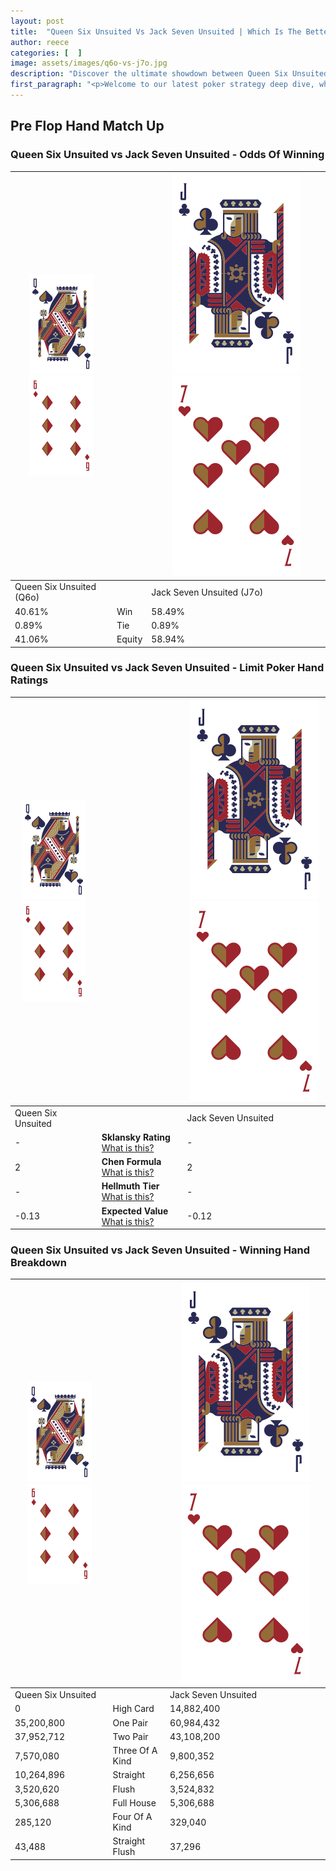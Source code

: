 ```yaml
---
layout: post
title:  "Queen Six Unsuited Vs Jack Seven Unsuited | Which Is The Better Hand In Poker? A Complete Guide"
author: reece
categories: [  ]
image: assets/images/q6o-vs-j7o.jpg
description: "Discover the ultimate showdown between Queen Six Unsuited and Jack Seven Unsuited in poker! Uncover the odds, strategies, and scenarios where one hand triumphs over the other. Get ready to up your poker game with this thrilling analysis."
first_paragraph: "<p>Welcome to our latest poker strategy deep dive, where we're pitting two distinct hands against each other in a high-stakes showdown: Queen Six Unsuited vs Jack Seven Unsuited.</p><p>In the dynamic world of poker, every decision counts, and knowing which hand holds the upper hand is key to your success at the table.</p><p>In this article, we'll dissect these two hands, explore the scenarios where one dominates the other, and equip you with the knowledge to make strategic choices that can tip the odds in your favor.</p><p>Get ready to unravel the intriguing dynamics of these poker hands and elevate your game to new heights.</p>"
---
```




[comment]: # (sp0)

## Pre Flop Hand Match Up

<div class="table hand-ratings" markdown="1"> 



### Queen Six Unsuited vs Jack Seven Unsuited - Odds Of Winning


    
| ![image info](assets/images/hand1/Q.png) ![image info](assets/images/hand1/6o.png) |  | ![image info](assets/images/hand2/J.png) ![image info](assets/images/hand2/7o.png) |
| -------- | -------- | -------- |
| Queen Six Unsuited (Q6o) |  | Jack Seven Unsuited (J7o) |
| 40.61% | Win | 58.49% |
| 0.89% | Tie | 0.89% |
| 41.06% | Equity | 58.94% |




[comment]: # (sp1)



### Queen Six Unsuited vs Jack Seven Unsuited - Limit Poker Hand Ratings


    
| ![image info](assets/images/hand1/Q.png) ![image info](assets/images/hand1/6o.png) |  | ![image info](assets/images/hand2/J.png) ![image info](assets/images/hand2/7o.png) |
| -------- | -------- | -------- |
| Queen Six Unsuited |  | Jack Seven Unsuited |
| - | **Sklansky Rating** [What is this?](/sklansky-rating-explained) | - |
| 2 | **Chen Formula** [What is this?](/chen-formula-explained) | 2 |
| - | **Hellmuth Tier** [What is this?](/Hellmuth-tier-explained) | - |
| -0.13 | **Expected Value** [What is this?](/expected-value-explained) | -0.12 |




[comment]: # (sp2)



### Queen Six Unsuited vs Jack Seven Unsuited - Winning Hand Breakdown


    
| ![image info](assets/images/hand1/Q.png) ![image info](assets/images/hand1/6o.png) |  | ![image info](assets/images/hand2/J.png) ![image info](assets/images/hand2/7o.png) |
| -------- | -------- | -------- |
| Queen Six Unsuited |  | Jack Seven Unsuited |
| 0 | High Card | 14,882,400 |
| 35,200,800 | One Pair | 60,984,432 |
| 37,952,712 | Two Pair | 43,108,200 |
| 7,570,080 | Three Of A Kind | 9,800,352 |
| 10,264,896 | Straight | 6,256,656 |
| 3,520,620 | Flush | 3,524,832 |
| 5,306,688 | Full House | 5,306,688 |
| 285,120 | Four Of A Kind | 329,040 |
| 43,488 | Straight Flush | 37,296 |




[comment]: # (sp3)



</div>

[comment]: # (sp4)



[comment]: # (sp5)

